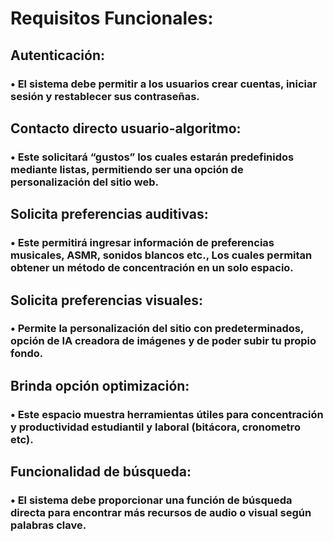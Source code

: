 # Requisitos Funcionales:
## Autenticación: 
### • El sistema debe permitir a los usuarios crear cuentas, iniciar sesión y restablecer sus contraseñas.
## Contacto directo usuario-algoritmo:
### • Este solicitará “gustos” los cuales estarán predefinidos mediante listas, permitiendo ser una opción de personalización del sitio web.
## Solicita preferencias auditivas:
### • Este permitirá ingresar información de preferencias musicales, ASMR, sonidos blancos etc., Los cuales permitan obtener un método de concentración en un solo espacio.
## Solicita preferencias visuales:
### • Permite la personalización del sitio con predeterminados, opción de IA creadora de imágenes y de poder subir tu propio fondo.
## Brinda opción optimización:
### • Este espacio muestra herramientas útiles para concentración y productividad estudiantil y laboral (bitácora, cronometro etc).
## Funcionalidad de búsqueda:
### • El sistema debe proporcionar una función de búsqueda directa para encontrar más recursos de audio o visual según palabras clave.
